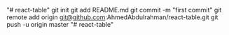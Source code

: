 "# react-table"  git init git add README.md git commit -m "first commit" git remote add origin git@github.com:AhmedAbdulrahman/react-table.git git push -u origin master
"# react-table" 
